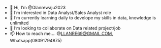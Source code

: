 - 👋 Hi, I’m @Olanrewaju2023
- 👀 I’m interested in Data Analyst/Sales Analyst role
- 🌱 I’m currently learning daily to develope my skills in data, knowledge is unlimited
- 💞️ I’m looking to collaborate on Data related project/job
- 📫 How to reach me.... @LLANRE69@GMAIL.COM,   Whatsapp(08091794875)

<!---
Olanrewaju2023/Olanrewaju2023 is a ✨ special ✨ repository because its `README.md` (this file) appears on your GitHub profile.
You can click the Preview link to take a look at your changes.
--->
